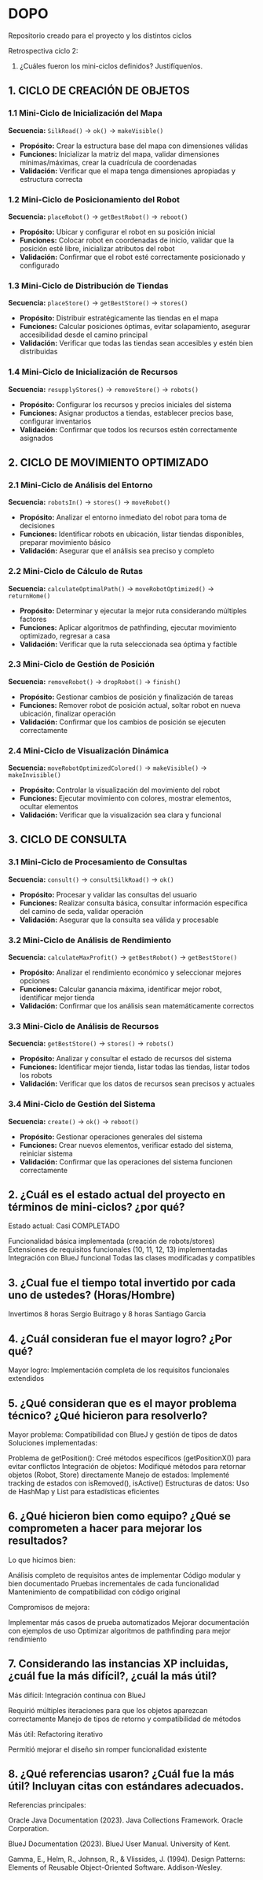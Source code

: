 # DOPO
Repositorio creado para el proyecto y los distintos ciclos


Retrospectiva ciclo 2:
1. ¿Cuáles fueron los mini-ciclos definidos? Justifíquenlos.

## 1. CICLO DE CREACIÓN DE OBJETOS

### 1.1 Mini-Ciclo de Inicialización del Mapa
**Secuencia:** `SilkRoad()` → `ok()` → `makeVisible()`
- **Propósito:** Crear la estructura base del mapa con dimensiones válidas
- **Funciones:** Inicializar la matriz del mapa, validar dimensiones mínimas/máximas, crear la cuadrícula de coordenadas
- **Validación:** Verificar que el mapa tenga dimensiones apropiadas y estructura correcta

### 1.2 Mini-Ciclo de Posicionamiento del Robot
**Secuencia:** `placeRobot()` → `getBestRobot()` → `reboot()`
- **Propósito:** Ubicar y configurar el robot en su posición inicial
- **Funciones:** Colocar robot en coordenadas de inicio, validar que la posición esté libre, inicializar atributos del robot
- **Validación:** Confirmar que el robot esté correctamente posicionado y configurado

### 1.3 Mini-Ciclo de Distribución de Tiendas
**Secuencia:** `placeStore()` → `getBestStore()` → `stores()`
- **Propósito:** Distribuir estratégicamente las tiendas en el mapa
- **Funciones:** Calcular posiciones óptimas, evitar solapamiento, asegurar accesibilidad desde el camino principal
- **Validación:** Verificar que todas las tiendas sean accesibles y estén bien distribuidas

### 1.4 Mini-Ciclo de Inicialización de Recursos
**Secuencia:** `resupplyStores()` → `removeStore()` → `robots()`
- **Propósito:** Configurar los recursos y precios iniciales del sistema
- **Funciones:** Asignar productos a tiendas, establecer precios base, configurar inventarios
- **Validación:** Confirmar que todos los recursos estén correctamente asignados

## 2. CICLO DE MOVIMIENTO OPTIMIZADO

### 2.1 Mini-Ciclo de Análisis del Entorno
**Secuencia:** `robotsIn()` → `stores()` → `moveRobot()`
- **Propósito:** Analizar el entorno inmediato del robot para toma de decisiones
- **Funciones:** Identificar robots en ubicación, listar tiendas disponibles, preparar movimiento básico
- **Validación:** Asegurar que el análisis sea preciso y completo

### 2.2 Mini-Ciclo de Cálculo de Rutas
**Secuencia:** `calculateOptimalPath()` → `moveRobotOptimized()` → `returnHome()`
- **Propósito:** Determinar y ejecutar la mejor ruta considerando múltiples factores
- **Funciones:** Aplicar algoritmos de pathfinding, ejecutar movimiento optimizado, regresar a casa
- **Validación:** Verificar que la ruta seleccionada sea óptima y factible

### 2.3 Mini-Ciclo de Gestión de Posición
**Secuencia:** `removeRobot()` → `dropRobot()` → `finish()`
- **Propósito:** Gestionar cambios de posición y finalización de tareas
- **Funciones:** Remover robot de posición actual, soltar robot en nueva ubicación, finalizar operación
- **Validación:** Confirmar que los cambios de posición se ejecuten correctamente

### 2.4 Mini-Ciclo de Visualización Dinámica
**Secuencia:** `moveRobotOptimizedColored()` → `makeVisible()` → `makeInvisible()`
- **Propósito:** Controlar la visualización del movimiento del robot
- **Funciones:** Ejecutar movimiento con colores, mostrar elementos, ocultar elementos
- **Validación:** Verificar que la visualización sea clara y funcional

## 3. CICLO DE CONSULTA

### 3.1 Mini-Ciclo de Procesamiento de Consultas
**Secuencia:** `consult()` → `consultSilkRoad()` → `ok()`
- **Propósito:** Procesar y validar las consultas del usuario
- **Funciones:** Realizar consulta básica, consultar información específica del camino de seda, validar operación
- **Validación:** Asegurar que la consulta sea válida y procesable

### 3.2 Mini-Ciclo de Análisis de Rendimiento
**Secuencia:** `calculateMaxProfit()` → `getBestRobot()` → `getBestStore()`
- **Propósito:** Analizar el rendimiento económico y seleccionar mejores opciones
- **Funciones:** Calcular ganancia máxima, identificar mejor robot, identificar mejor tienda
- **Validación:** Confirmar que los análisis sean matemáticamente correctos

### 3.3 Mini-Ciclo de Análisis de Recursos
**Secuencia:** `getBestStore()` → `stores()` → `robots()`
- **Propósito:** Analizar y consultar el estado de recursos del sistema
- **Funciones:** Identificar mejor tienda, listar todas las tiendas, listar todos los robots
- **Validación:** Verificar que los datos de recursos sean precisos y actuales

### 3.4 Mini-Ciclo de Gestión del Sistema
**Secuencia:** `create()` → `ok()` → `reboot()`
- **Propósito:** Gestionar operaciones generales del sistema
- **Funciones:** Crear nuevos elementos, verificar estado del sistema, reiniciar sistema
- **Validación:** Confirmar que las operaciones del sistema funcionen correctamente

## 2. ¿Cuál es el estado actual del proyecto en términos de mini-ciclos? ¿por qué?
Estado actual: Casi COMPLETADO

Funcionalidad básica implementada (creación de robots/stores)
Extensiones de requisitos funcionales (10, 11, 12, 13) implementadas
Integración con BlueJ funcional
Todas las clases modificadas y compatibles

## 3. ¿Cual fue el tiempo total invertido por cada uno de ustedes? (Horas/Hombre)

Invertimos 8 horas Sergio Buitrago y 8 horas Santiago Garcia

## 4. ¿Cuál consideran fue el mayor logro? ¿Por qué?

Mayor logro: Implementación completa de los requisitos funcionales extendidos

## 5. ¿Qué consideran que es el mayor problema técnico? ¿Qué hicieron para resolverlo?
Mayor problema: Compatibilidad con BlueJ y gestión de tipos de datos
Soluciones implementadas:

Problema de getPosition(): Creé métodos específicos (getPositionX()) para evitar conflictos
Integración de objetos: Modifiqué métodos para retornar objetos (Robot, Store) directamente
Manejo de estados: Implementé tracking de estados con isRemoved(), isActive()
Estructuras de datos: Uso de HashMap y List para estadísticas eficientes

## 6. ¿Qué hicieron bien como equipo? ¿Qué se comprometen a hacer para mejorar los resultados?
Lo que hicimos bien:

Análisis completo de requisitos antes de implementar
Código modular y bien documentado
Pruebas incrementales de cada funcionalidad
Mantenimiento de compatibilidad con código original

Compromisos de mejora:

Implementar más casos de prueba automatizados
Mejorar documentación con ejemplos de uso
Optimizar algoritmos de pathfinding para mejor rendimiento

## 7. Considerando las instancias XP incluidas, ¿cuál fue la más difícil?, ¿cuál la más útil?
Más difícil: Integración continua con BlueJ

Requirió múltiples iteraciones para que los objetos aparezcan correctamente
Manejo de tipos de retorno y compatibilidad de métodos

Más útil: Refactoring iterativo

Permitió mejorar el diseño sin romper funcionalidad existente

## 8. ¿Qué referencias usaron? ¿Cuál fue la más útil? Incluyan citas con estándares adecuados.
Referencias principales:

Oracle Java Documentation (2023). Java Collections Framework. Oracle Corporation.

BlueJ Documentation (2023). BlueJ User Manual. University of Kent.

Gamma, E., Helm, R., Johnson, R., & Vlissides, J. (1994). Design Patterns: Elements of Reusable Object-Oriented Software. Addison-Wesley.
